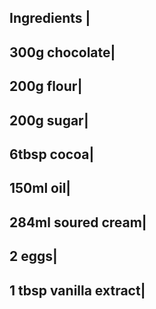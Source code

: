 Ingredients |
------------
300g chocolate|
---------------
200g flour|
---------------
200g sugar|
--------------
6tbsp cocoa|
--------------
150ml oil|
--------------
284ml soured cream|
---------------------
2 eggs|
--------
1 tbsp vanilla extract|
----------------------------